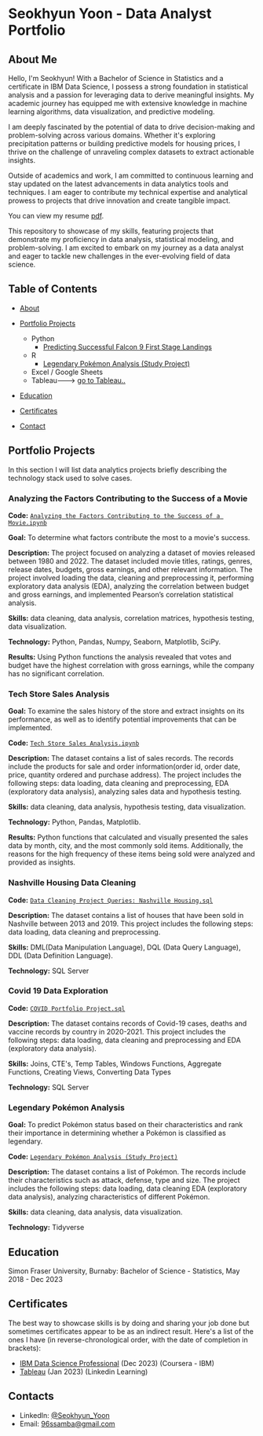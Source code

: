# Seokhyun Yoon - Data Analyst Portfolio
## About Me
Hello, I'm Seokhyun! With a Bachelor of Science in Statistics and a certificate in IBM Data Science, I possess a strong foundation in statistical analysis and a passion for leveraging data to derive meaningful insights. My academic journey has equipped me with extensive knowledge in machine learning algorithms, data visualization, and predictive modeling.

I am deeply fascinated by the potential of data to drive decision-making and problem-solving across various domains. Whether it's exploring precipitation patterns or building predictive models for housing prices, I thrive on the challenge of unraveling complex datasets to extract actionable insights.

Outside of academics and work, I am committed to continuous learning and stay updated on the latest advancements in data analytics tools and techniques. I am eager to contribute my technical expertise and analytical prowess to projects that drive innovation and create tangible impact.

You can view my resume [pdf](https://github.com/DoubleOne7/Data-Analysis-Portfolio-/blob/main/Seokhyun%20Yoon%20resume.pdf). 

This repository to showcase of my skills, featuring projects that demonstrate my proficiency in data analysis, statistical modeling, and problem-solving. I am excited to embark on my journey as a data analyst and eager to tackle new challenges in the ever-evolving field of data science.


## Table of Contents
- [About](https://github.com/DoubleOne7/Data-Analysis-Portfolio-/blob/main/README.md#about)
- [Portfolio Projects](https://github.com/DoubleOne7/Data-Analysis-Portfolio-/blob/main/README.md#portfolio-projects)
  - Python
    - [Predicting Successful Falcon 9 First Stage Landings](https://github.com/DoubleOne7/coursera/blob/main/coursera-study-project.ipynb)
  - R
    - [Legendary Pokémon Analysis (Study Project)](https://github.com/DoubleOne7/Data-Analysis-Portfolio-#legendary-pok%C3%A9mon-analysis)
  - Excel / Google Sheets
  - Tableau---> [go to Tableau..](https://public.tableau.com/app/profile/tianna.parris)
  


- [Education](https://github.com/DoubleOne7/Data-Analysis-Portfolio-/blob/main/README.md#education)  
- [Certificates](https://github.com/DoubleOne7/Data-Analysis-Portfolio-/blob/main/README.md#certificates)
- [Contact](https://github.com/DoubleOne7/Data-Analysis-Portfolio-/blob/main/README.md#contacts)
## Portfolio Projects
In this section I will list data analytics projects briefly describing the technology stack used to solve cases.

### Analyzing the Factors Contributing to the Success of a Movie
**Code:** [`Analyzing the Factors Contributing to the Success of a Movie.ipynb`](https://github.com/tiannaparris/PortfolioProjects/blob/main/Analyzing%20the%20Factors%20Contributing%20to%20the%20Success%20of%20a%20Movie.ipynb)

**Goal:** To determine what factors contribute the most to a movie's success.

**Description:** The project focused on analyzing a dataset of movies released between 1980 and 2022. The dataset included movie titles, ratings, genres, release dates, budgets, gross earnings, and other relevant information. The project involved loading the data, cleaning and preprocessing it, performing exploratory data analysis (EDA), analyzing the correlation between budget and gross earnings, and implemented Pearson’s correlation statistical analysis.

**Skills:** data cleaning, data analysis, correlation matrices, hypothesis testing, data visualization.

**Technology:** Python, Pandas, Numpy, Seaborn, Matplotlib, SciPy.

**Results:** Using Python functions the analysis revealed that votes and budget have the highest correlation with gross earnings, while the company has no significant correlation.

### Tech Store Sales Analysis

**Goal:** To examine the sales history of the store and extract insights on its performance, as well as to identify potential improvements that can be implemented.

**Code:** [`Tech Store Sales Analysis.ipynb`](https://github.com/tiannaparris/PortfolioProjects/blob/main/Tech%20Store%20Sales%20Analysis.ipynb)

**Description:** The dataset contains a list of sales records.  The records include the products for sale and order information(order id, order date, price, quantity ordered and purchase address). The project includes the following steps: data loading, data cleaning and preprocessing, EDA (exploratory data analysis), analyzing sales data and hypothesis testing.

**Skills:** data cleaning, data analysis, hypothesis testing, data visualization.

**Technology:** Python, Pandas, Matplotlib.

**Results:** Python functions that calculated and visually presented the sales data by month, city, and the most commonly sold items. Additionally, the reasons for the high frequency of these items being sold were analyzed and provided as insights.



### Nashville Housing Data Cleaning
**Code:** [`Data Cleaning Project Queries: Nashville Housing.sql`](https://github.com/tiannaparris/PortfolioProjects/blob/main/Data%20Cleaning%20Project%20Queries:%20Nashville%20Housing.sql)

**Description:** The dataset contains a list of houses that have been sold in Nashville between 2013 and 2019. This project includes the following steps: data loading, data cleaning and preprocessing.


**Skills:** DML(Data Manipulation Language), DQL (Data Query Language), DDL (Data Definition Language).

**Technology:** SQL Server


### Covid 19 Data Exploration
**Code:** [`COVID Portfolio Project.sql`](https://github.com/tiannaparris/PortfolioProjects/blob/main/COVID%20Portfolio%20Project.sql)

**Description:** The dataset contains records of Covid-19 cases, deaths and vaccine records by country in 2020-2021. This project includes the following steps: data loading, data cleaning and preprocessing and EDA (exploratory data analysis).

**Skills:** Joins, CTE's, Temp Tables, Windows Functions, Aggregate Functions, Creating Views, Converting Data Types

**Technology:** SQL Server



### Legendary Pokémon Analysis

**Goal:** To predict Pokémon status based on their characteristics and rank their importance in determining whether a Pokémon is classified as legendary.

**Code:** [`Legendary Pokémon Analysis (Study Project)`](https://github.com/tiannaparris/PortfolioProjects/blob/main/Legendary%20Pok%C3%A9mon%20Analysis.ipynb)

**Description:** The dataset contains a list of  Pokémon.  The records include their characteristics such as attack, defense, type and size. The project includes the following steps: data loading, data cleaning EDA (exploratory data analysis), analyzing characteristics of different Pokémon.

**Skills:** data cleaning, data analysis, data visualization.

**Technology:** Tidyverse 





## Education
Simon Fraser University, Burnaby: 
Bachelor of Science - Statistics,
May 2018 - Dec 2023

## Certificates
The best way to showcase skills is by doing and sharing your job done but sometimes certificates appear to be as an indirect result. Here's a list of the ones I have (in reverse-chronological order, with the date of completion in brackets):
- [IBM Data Science Professional](https://www.coursera.org/account/accomplishments/specialization/XQD6FNV9Q5FB) (Dec 2023) (Coursera - IBM)
- [Tableau](https://www.linkedin.com/learning/certificates/814d91fd0c6ab19bb16c9d29fd23fb3a7915ad908637ed0b5ba19f5684ac1dc5) (Jan 2023) (Linkedin Learning)

## Contacts
- LinkedIn: [@Seokhyun_Yoon](https://www.linkedin.com/in/seokhyun-yoon-241a61104/)
- Email: 96ssamba@gmail.com
